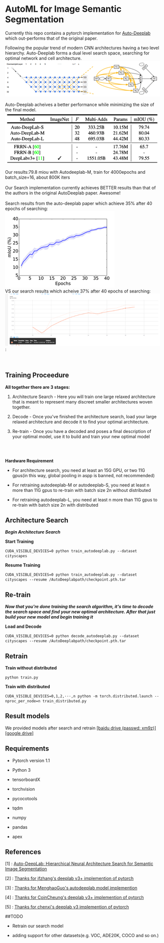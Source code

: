 # AutoML for Image Semantic Segmentation
Currently this repo contains a pytorch implementation for [Auto-Deeplab](https://arxiv.org/abs/1901.02985) which out-performs that of the original paper. 


Following the popular trend of modern CNN architectures having a two level hierarchy. Auto-Deeplab forms a dual level search space, searching for optimal network and cell architecture.
![network and cell level search space](./images/networkandcell.png)




Auto-Deeplab acheives a better performance while minimizing the size of the final model.
![model results](./images/results.png)

Our results:79.8 miou with Autodeeplab-M, train for 4000epochs and batch_size=16, about 800K iters
<br/><br/>
Our Search implementation currently achieves BETTER results than that of the authors in the original AutoDeeplab paper. Awesome!
<br/><br/>
Search results from the auto-deeplab paper which achieve 35% after 40 epochs of searching:    
![paper mIOU](./images/valmIOUpaper.png)  
VS our search results which acheive 37% after 40 epochs of searching:    
![our mIOU](./images/28_40.png):  
<br/><br/>

## Training Proceedure

**All together there are 3 stages:**

1. Architecture Search - Here you will train one large relaxed architecture that is meant to represent many discreet smaller architectures woven together.

2. Decode - Once you've finished the architecture search, load your large relaxed architecture and decode it to find your optimal architecture.

3. Re-train - Once you have a decoded and poses a final description of your optimal model, use it to build and train your new optimal model

<br/><br/>

**Hardware Requirement**

* For architecture search, you need at least an 15G GPU, or two 11G gpus(in this way, global pooling in aspp is banned, not recommended)

* For retraining autodeeplab-M or autodeeplab-S, you need at least n more than 11G gpus to re-train with batch size 2n without distributed

* For retraining autodeeplab-L, you need at least n more than 11G gpus to re-train with batch size 2n with distributed
 
 ## Architecture Search


***Begin Architecture Search***

**Start Training**

```
CUDA_VISIBLE_DEVICES=0 python train_autodeeplab.py --dataset cityscapes
```

**Resume Training**

```
CUDA_VISIBLE_DEVICES=0 python train_autodeeplab.py --dataset cityscapes --resume /AutoDeeplabpath/checkpoint.pth.tar
```

## Re-train

***Now that you're done training the search algorithm, it's time to decode the search space and find your new optimal architecture. 
After that just build your new model and begin training it***


**Load and Decode**
```
CUDA_VISIBLE_DEVICES=0 python decode_autodeeplab.py --dataset cityscapes --resume /AutoDeeplabpath/checkpoint.pth.tar
```

## Retrain

**Train without distributed**
```
python train.py
```

**Train with distributed**
```
CUDA_VISIBLE_DEVICES=0,1,2,···,n python -m torch.distributed.launch --nproc_per_node=n train_distributed.py  
```

## Result models

We provided models after search and retrain [[baidu drive (passwd: xm9z)]](https://pan.baidu.com/s/1gt8wnMhqfNOsEVg0gdaWMw) [[google drive]]()

## Requirements

* Pytorch version 1.1

* Python 3

* tensorboardX

* torchvision

* pycocotools

* tqdm

* numpy

* pandas

* apex

## References
[1] : [Auto-DeepLab: Hierarchical Neural Architecture Search for Semantic Image Segmentation](https://arxiv.org/abs/1901.02985)

[2] : [Thanks for jfzhang's deeplab v3+ implemention of pytorch](https://github.com/jfzhang95/pytorch-deeplab-xception)

[3] : [Thanks for MenghaoGuo's autodeeplab model implemention](https://github.com/MenghaoGuo/AutoDeeplab)

[4] : [Thanks for CoinCheung's deeplab v3+ implemention of pytorch](https://github.com/CoinCheung/DeepLab-v3-plus-cityscapes)

[5] : [Thanks for chenxi's deeplab v3 implemention of pytorch](https://github.com/chenxi116/DeepLabv3.pytorch)

##TODO

* Retrain our search model

* adding support for other datasets(e.g. VOC, ADE20K, COCO and so on.)
